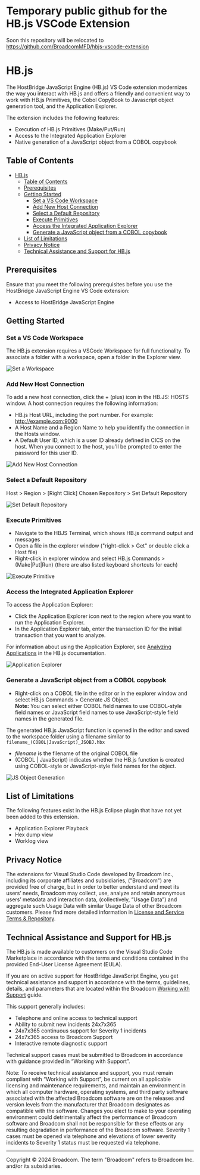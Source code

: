 # Temporary public github for the HB.js VSCode Extension
Soon this repository will be relocated to https://github.com/BroadcomMFD/hbjs-vscode-extension
# HB.js

<!-- We can generalize this overview as more functionality is added -->
The HostBridge JavaScript Engine (HB.js) VS Code extension modernizes the way you interact with HB.js and offers a friendly and convenient way to work with HB.js Primitives, the Cobol CopyBook to Javascript object generation tool, and the Application Explorer. 

The extension includes the following features:

- Execution of HB.js Primitives (Make/Put/Run)
- Access to the Integrated Application Explorer
- Native generation of a JavaScript object from a COBOL copybook 

## Table of Contents

- [HB.js](#hbjs)
  - [Table of Contents](#table-of-contents)
  - [Prerequisites](#prerequisites)
  - [Getting Started](#getting-started)
    - [Set a VS Code Workspace](#set-a-vs-code-workspace)
    - [Add New Host Connection](#add-new-host-connection)
    - [Select a Default Repository](#select-a-default-repository)
    - [Execute Primitives](#execute-primitives)
    - [Access the Integrated Application Explorer](#access-the-integrated-application-explorer)
    - [Generate a JavaScript object from a COBOL copybook](#generate-a-javascript-object-from-a-cobol-copybook)
  - [List of Limitations](#list-of-limitations)
  - [Privacy Notice](#privacy-notice)
  - [Technical Assistance and Support for HB.js](#technical-assistance-and-support-for-hbjs)


## Prerequisites

Ensure that you meet the following prerequisites before you use the HostBridge JavaScript Engine VS Code extension:

- Access to HostBridge JavaScript Engine


## Getting Started

### Set a VS Code Workspace
The HB.js extension requires a VSCode Workspace for full functionality. To associate a folder with a workspace, open a folder in the Explorer view.

![Set a Workspace](https://bdartlon.github.io/gifs/setWorkspace.gif)

### Add New Host Connection 
To add a new host connection, click the + (plus) icon in the HB.JS: HOSTS window. A host connection requires the following information:
- HB.js Host URL, including the port number. For example: http://example.com:9000
- A Host Name and a Region Name to help you identify the connection in the Hosts window.
- A Default User ID, which is a user ID already defined in CICS on the host. When you connect to the host, you'll be prompted to enter the password for this user ID.

![Add New Host Connection](https://bdartlon.github.io/gifs/AddNewHost.gif)

### Select a Default Repository
Host > Region > [Right Click] Chosen Repository > Set Default Repository

![Set Default Repository](https://bdartlon.github.io/gifs/setDefautRepo.gif)

### Execute Primitives

  - Navigate to the HBJS Terminal, which shows HB.js command output and messages
  - Open a file in the explorer window ("right-click > Get" or double click a Host file)
  - Right-click in explorer window and select HB.js Commands > (Make|Put|Run) (there are also listed keyboard shortcuts for each) 
  
![Execute Primitive](https://bdartlon.github.io/gifs/executePrimitve.gif)

### Access the Integrated Application Explorer

To access the Application Explorer:
  - Click the Application Explorer icon next to the region where you want to run the Application Explorer.
  - In the Application Explorer tab, enter the transaction ID for the initial transaction that you want to analyze.
  
  For information about using the Application Explorer, see [Analyzing Applications](https://techdocs.broadcom.com/us/en/ca-mainframe-software/devops/hostbridge-javascript-engine/8-0/using/introduction-to-application-analysis.html) in the HB.js documentation.
  
![Application Explorer](https://bdartlon.github.io/gifs/appExplorer.gif)

### Generate a JavaScript object from a COBOL copybook

- Right-click on a COBOL file in the editor or in the explorer window and select HB.js Commands > Generate JS Object.  
  **Note:** You can select either COBOL field names to use COBOL-style field names or JavaScript field names to use JavaScript-style field names in the generated file.

The generated HB.js JavaScript function is opened in the editor and saved to the workspace folder using a filename similar to `filename_(COBOL|JavaScript)_JSOBJ.hbx`
- *filename* is the filename of the original COBOL file
- (COBOL | JavaScript) indicates whether the HB.js function is created using COBOL-style or JavaScript-style field names for the object.

![JS Object Generation](https://bdartlon.github.io/gifs/jsObjGen.gif)


## List of Limitations
The following features exist in the HB.js Eclipse plugin that have not yet been added to this extension. 
- Application Explorer Playback 
- Hex dump view 
- Worklog view 

## Privacy Notice

The extensions for Visual Studio Code developed by Broadcom Inc., including its corporate affiliates and subsidiaries, ("Broadcom") are provided free of charge, but in order to better understand and meet its users’ needs, Broadcom may collect, use, analyze and retain anonymous users’ metadata and interaction data, (collectively, “Usage Data”) and aggregate such Usage Data with similar Usage Data of other Broadcom customers. Please find more detailed information in [License and Service Terms & Repository](https://www.broadcom.com/company/legal/licensing).


## Technical Assistance and Support for HB.js

The HB.js is made available to customers on the Visual Studio Code Marketplace in accordance with the terms and conditions contained in the provided End-User License Agreement (EULA).

If you are on active support for HostBridge JavaScript Engine, you get technical assistance and support in accordance with the terms, guidelines, details, and parameters that are located within the Broadcom [Working with Support](https://techdocs.broadcom.com/us/product-content/admin-content/ca-support-policies.html?intcmp=footernav) guide.

This support generally includes:

- Telephone and online access to technical support
- Ability to submit new incidents 24x7x365
- 24x7x365 continuous support for Severity 1 incidents
- 24x7x365 access to Broadcom Support
- Interactive remote diagnostic support

Technical support cases must be submitted to Broadcom in accordance with guidance provided in “Working with Support”.

Note: To receive technical assistance and support, you must remain compliant with “Working with Support”, be current on all applicable licensing and maintenance requirements, and maintain an environment in which all computer hardware, operating systems, and third party software associated with the affected Broadcom software are on the releases and version levels from the manufacturer that Broadcom designates as compatible with the software. Changes you elect to make to your operating environment could detrimentally affect the performance of Broadcom software and Broadcom shall not be responsible for these effects or any resulting degradation in performance of the Broadcom software. Severity 1 cases must be opened via telephone and elevations of lower severity incidents to Severity 1 status must be requested via telephone.

---
Copyright © 2024 Broadcom. The term "Broadcom" refers to Broadcom Inc. and/or its subsidiaries.
